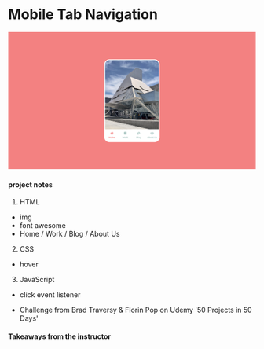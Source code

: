 # Mobile Tab Navigation

<img width="1400" alt="Screenshot" src="images/screenshot.png">

#### project notes

1. HTML

- img
- font awesome
- Home / Work / Blog / About Us

2. CSS

- hover

3. JavaScript

- click event listener

- Challenge from Brad Traversy & Florin Pop on Udemy '50 Projects in 50 Days'

#### Takeaways from the instructor

